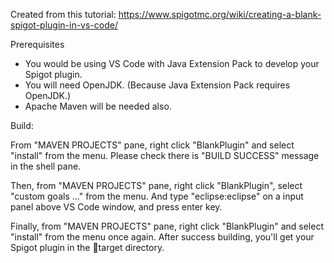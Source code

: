Created from this tutorial: https://www.spigotmc.org/wiki/creating-a-blank-spigot-plugin-in-vs-code/

Prerequisites
  - You would be using VS Code with Java Extension Pack to develop your Spigot plugin.
  - You will need OpenJDK. (Because Java Extension Pack requires OpenJDK.)
  - Apache Maven will be needed also.

Build:

From "MAVEN PROJECTS" pane, right click "BlankPlugin" and select "install" from the menu.
Please check there is "BUILD SUCCESS" message in the shell pane.

Then, from "MAVEN PROJECTS" pane, right click "BlankPlugin", select "custom goals ..." from the menu.
And type "eclipse:eclipse" on a input panel above VS Code window, and press enter key.

Finally, from "MAVEN PROJECTS" pane, right click "BlankPlugin" and select "install" from the menu once again.
After success building, you'll get your Spigot plugin in the 📁target directory.